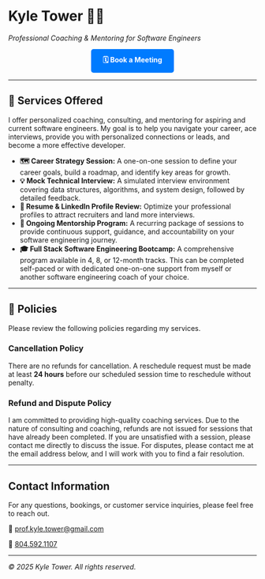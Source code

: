 # Kyle Tower 👨‍💻

*Professional Coaching & Mentoring for Software Engineers*

<p align="center">
  <a href="https://calendar.app.google/aS6bPSYHKyA9mbdcA" target="_blank" style="display: inline-block; padding: 12px 24px; background-color: #007bff; color: #ffffff; text-decoration: none; border-radius: 5px; font-weight: bold;">
    🗓️ Book a Meeting
  </a>
</p>

---

## 🚀 Services Offered

I offer personalized coaching, consulting, and mentoring for aspiring and current software engineers. My goal is to help you navigate your career, ace interviews, provide you with personalized connections or leads, and become a more effective developer.

- **🗺️ Career Strategy Session:** A one-on-one session to define your career goals, build a roadmap, and identify key areas for growth.
- **💡 Mock Technical Interview:** A simulated interview environment covering data structures, algorithms, and system design, followed by detailed feedback.
- **📄 Resume & LinkedIn Profile Review:** Optimize your professional profiles to attract recruiters and land more interviews.
- **🤝 Ongoing Mentorship Program:** A recurring package of sessions to provide continuous support, guidance, and accountability on your software engineering journey.
- **🎓 Full Stack Software Engineering Bootcamp:** A comprehensive program available in 4, 8, or 12-month tracks. This can be completed self-paced or with dedicated one-on-one support from myself or another software engineering coach of your choice.

---

## 📜 Policies

Please review the following policies regarding my services.

### Cancellation Policy
There are no refunds for cancellation. A reschedule request must be made at least **24 hours** before our scheduled session time to reschedule without penalty. 

### Refund and Dispute Policy
I am committed to providing high-quality coaching services. Due to the nature of consulting and coaching, refunds are not issued for sessions that have already been completed. If you are unsatisfied with a session, please contact me directly to discuss the issue. For disputes, please contact me at the email address below, and I will work with you to find a fair resolution.

---

## Contact Information

For any questions, bookings, or customer service inquiries, please feel free to reach out.

📧 [prof.kyle.tower@gmail.com](mailto:prof.kyle.tower@gmail.com)

📱 [804.592.1107](tel:8045921107)

---

*© 2025 Kyle Tower. All rights reserved.*
